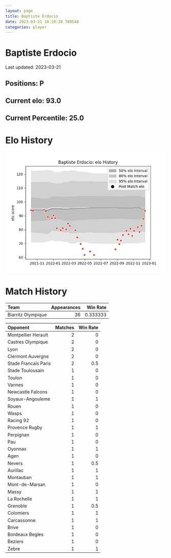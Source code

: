 ```yaml
---  
layout: page  
title: Baptiste Erdocio  
date: 2023-03-21 18:10:39.709540  
categories: player  
---
```

# Baptiste Erdocio


Last updated: 2023-03-21
## Positions: P

## Current elo: 93.0

## Current Percentile: 25.0

# Elo History


![elo history](history_BaptisteErdocio.png)
# Match History


| Team               |   Appearances |   Win Rate |
|:-------------------|--------------:|-----------:|
| Biarritz Olympique |            36 |   0.333333 |

| Opponent             |   Matches |   Win Rate |
|:---------------------|----------:|-----------:|
| Montpellier Herault  |         2 |        0   |
| Castres Olympique    |         2 |        0   |
| Lyon                 |         2 |        0   |
| Clermont Auvergne    |         2 |        0   |
| Stade Francais Paris |         2 |        0.5 |
| Stade Toulousain     |         1 |        0   |
| Toulon               |         1 |        0   |
| Vannes               |         1 |        0   |
| Newcastle Falcons    |         1 |        0   |
| Soyaux-Angouleme     |         1 |        1   |
| Rouen                |         1 |        0   |
| Wasps                |         1 |        0   |
| Racing 92            |         1 |        0   |
| Provence Rugby       |         1 |        1   |
| Perpignan            |         1 |        0   |
| Pau                  |         1 |        0   |
| Oyonnax              |         1 |        1   |
| Agen                 |         1 |        0   |
| Nevers               |         1 |        0.5 |
| Aurillac             |         1 |        1   |
| Montauban            |         1 |        1   |
| Mont-de-Marsan       |         1 |        0   |
| Massy                |         1 |        1   |
| La Rochelle          |         1 |        1   |
| Grenoble             |         1 |        0.5 |
| Colomiers            |         1 |        1   |
| Carcassonne          |         1 |        1   |
| Brive                |         1 |        0   |
| Bordeaux Begles      |         1 |        0   |
| Beziers              |         1 |        0   |
| Zebre                |         1 |        1   |